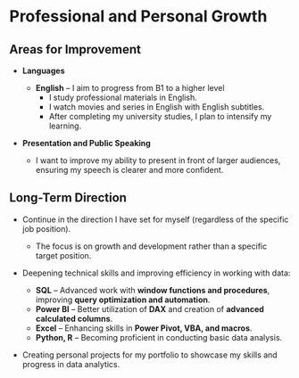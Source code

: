 # Professional and Personal Growth

## Areas for Improvement

- **Languages**  
  - **English** – I aim to progress from B1 to a higher level  
    - I study professional materials in English.  
    - I watch movies and series in English with English subtitles.  
    - After completing my university studies, I plan to intensify my learning.

- **Presentation and Public Speaking**  
  - I want to improve my ability to present in front of larger audiences, ensuring my speech is clearer and more confident.

## Long-Term Direction

- Continue in the direction I have set for myself (regardless of the specific job position).  
  - The focus is on growth and development rather than a specific target position.

- Deepening technical skills and improving efficiency in working with data:  
  - **SQL** – Advanced work with **window functions and procedures**, improving **query optimization and automation**.  
  - **Power BI** – Better utilization of **DAX** and creation of **advanced calculated columns**.  
  - **Excel** – Enhancing skills in **Power Pivot, VBA, and macros**.  
  - **Python, R** – Becoming proficient in conducting basic data analysis.

- Creating personal projects for my portfolio to showcase my skills and progress in data analytics.
